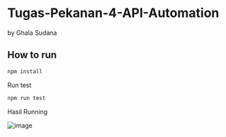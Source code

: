 # Tugas-Pekanan-4-API-Automation
by Ghala Sudana

## How to run
```bash
npm install
```

Run test
```bash
npm run test
```

Hasil Running 

![image](https://user-images.githubusercontent.com/85092513/218256862-1ec6975b-1a57-4cbd-bd88-28049fde0803.png)
